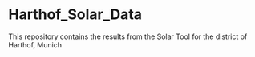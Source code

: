 # Harthof_Solar_Data
This repository contains the results from the Solar Tool for the district of Harthof, Munich
